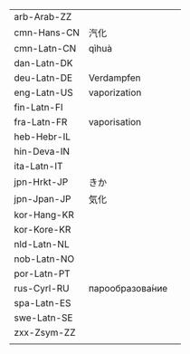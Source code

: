 | | | |
|-|-|-|
| arb-Arab-ZZ |  |  |
| cmn-Hans-CN | 汽化 |  |
| cmn-Latn-CN | qìhuà |  |
| dan-Latn-DK |  |  |
| deu-Latn-DE | Verdampfen |  |
| eng-Latn-US | vaporization |  |
| fin-Latn-FI |  |  |
| fra-Latn-FR | vaporisation |  |
| heb-Hebr-IL |  |  |
| hin-Deva-IN |  |  |
| ita-Latn-IT |  |  |
| jpn-Hrkt-JP | きか |  |
| jpn-Jpan-JP | 気化 |  |
| kor-Hang-KR |  |  |
| kor-Kore-KR |  |  |
| nld-Latn-NL |  |  |
| nob-Latn-NO |  |  |
| por-Latn-PT |  |  |
| rus-Cyrl-RU | парообразова́ние |  |
| spa-Latn-ES |  |  |
| swe-Latn-SE |  |  |
| zxx-Zsym-ZZ |  |  |
|  |  |  |
